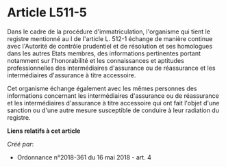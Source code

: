 # Article L511-5

Dans le cadre de la procédure d'immatriculation, l'organisme qui tient le registre mentionné au I de l'article L. 512-1
échange de manière continue avec l'Autorité de contrôle prudentiel et de résolution et ses homologues dans les autres Etats
membres, des informations pertinentes portant notamment sur l'honorabilité et les connaissances et aptitudes professionnelles
des intermédiaires d'assurance ou de réassurance et les intermédiaires d'assurance à titre accessoire.

Cet organisme échange également avec les mêmes personnes des informations concernant les intermédiaires d'assurance ou de
réassurance et les intermédiaires d'assurance à titre accessoire qui ont fait l'objet d'une sanction ou d'une autre mesure
susceptible de conduire à leur radiation du registre.

**Liens relatifs à cet article**

_Créé par_:

  - Ordonnance n°2018-361 du 16 mai 2018 - art. 4

